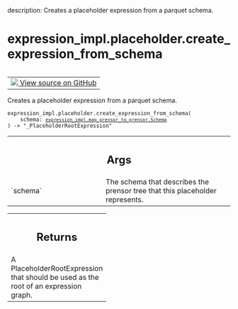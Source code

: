 description: Creates a placeholder expression from a parquet schema.

<div itemscope itemtype="http://developers.google.com/ReferenceObject">
<meta itemprop="name" content="expression_impl.placeholder.create_expression_from_schema" />
<meta itemprop="path" content="Stable" />
</div>

# expression_impl.placeholder.create_expression_from_schema

<!-- Insert buttons and diff -->

<table class="tfo-notebook-buttons tfo-api nocontent" align="left">
<td>
  <a target="_blank" href="https://github.com/google/struct2tensor/blob/master/struct2tensor/expression_impl/placeholder.py#L46-L59">
    <img src="https://www.tensorflow.org/images/GitHub-Mark-32px.png" />
    View source on GitHub
  </a>
</td>
</table>



Creates a placeholder expression from a parquet schema.

<pre class="devsite-click-to-copy prettyprint lang-py tfo-signature-link">
<code>expression_impl.placeholder.create_expression_from_schema(
    schema: <a href="../../expression_impl/map_prensor_to_prensor/Schema.md"><code>expression_impl.map_prensor_to_prensor.Schema</code></a>
) -> "_PlaceholderRootExpression"
</code></pre>



<!-- Placeholder for "Used in" -->


<!-- Tabular view -->
 <table class="responsive fixed orange">
<colgroup><col width="214px"><col></colgroup>
<tr><th colspan="2"><h2 class="add-link">Args</h2></th></tr>

<tr>
<td>
`schema`
</td>
<td>
The schema that describes the prensor tree that this placeholder
represents.
</td>
</tr>
</table>



<!-- Tabular view -->
 <table class="responsive fixed orange">
<colgroup><col width="214px"><col></colgroup>
<tr><th colspan="2"><h2 class="add-link">Returns</h2></th></tr>
<tr class="alt">
<td colspan="2">
A PlaceholderRootExpression that should be used as the root of an expression
graph.
</td>
</tr>

</table>
